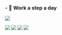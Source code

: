 ### - 👋 Work a step a day

![](https://img.shields.io/badge/windows-10-292e33?style=flat-square&logo=Windows&logoColor=ffffff)


![](https://img.shields.io/badge/JavaScript-F7DF1E?style=flat-square&logo=JavaScript&logoColor=ffffff)
![](https://img.shields.io/badge/HTML5-E34F26?style=flat-square&logo=HTML5&logoColor=ffffff)
![](https://img.shields.io/badge/CSS3-1572B6?style=flat-square&logo=CSS3&logoColor=ffffff)
![](https://img.shields.io/badge/Vue.js-4FC08D?style=flat-square&logo=Vue.js&logoColor=ffffff)


